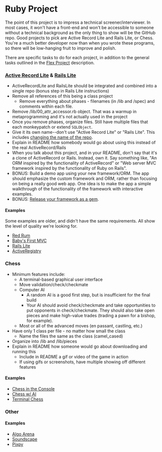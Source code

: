 # Ruby Project

The point of this project is to impress a technical screener/interviewer. In most cases, it won't have a front-end and won't be accessible to someone without a technical background as the only thing to show will be the GitHub repo. Good projects to pick are Active Record Lite and Rails Lite, or Chess. You're a much better developer now than when you wrote these programs, so there will be low-hanging fruit to improve and polish.

There are specific tasks to do for each project, in addition to the general tasks outlined in the [Flex Project](flex_project.md) description.

### [Active Record Lite](active-record-lite) & [Rails Lite](rails-lite)
  * ActiveRecordLite and RailsLite should be integrated and combined into a single repo (bonus step in Rails Lite instructions)
  * Remove all references of this being a class project
    * Remove everything about phases - filenames (in /lib and /spec) and comments within each file.
  * Remove /lib/00\_attr\_accessor.rb object. That was a warmup in metaprogramming and it's not actually used in the project
  * Once you remove phases, organize files. Still have multiple files that each monkeypatch or extend `SQLObject`.
  * Give it its own name--don't use "Active Record Lite" or "Rails Lite". This includes [changing the name of the repo](renaming-repo).
  * Explain in README how somebody would go about using this instead of the real ActiveRecord/Rails
  * When you talk about this project, and in your README, don't say that it's a clone of ActiveRecord or Rails. Instead, own it. Say something like, "An ORM inspired by the functionality of ActiveRecord" or "Web server MVC framework inspired by the functionality of Ruby on Rails".
  * BONUS: Build a demo app using your new framework/ORM. The app should emphasize the custom framework and ORM, rather than focusing on being a really good web app. One idea is to make the app a simple walkthrough of the functionality of the framework with interactive examples.
  * BONUS: [Release your framework as a gem](http://guides.rubygems.org/make-your-own-gem/).

#### Examples
Some examples are older, and didn't have the same requirements. All show the level of quality we're looking for.
  * [Red Rum](https://github.com/aegatlin/red-rum)
  * [Baby's First MVC](https://github.com/jjjreisss/Babys-First-MVC)
  * [Rails Lite](https://github.com/timhwang21/Rails-Lite)
  * [ActiveRegistry](https://github.com/carsonswope/active_registry)


[active-record-lite]: https://github.com/appacademy/curriculum/tree/master/sql/projects/active_record_lite
[rails-lite]: https://github.com/appacademy/curriculum/tree/master/rails/projects/rails_lite
[renaming-repo]: https://help.github.com/articles/renaming-a-repository/

### Chess
  * Minimum features include:
    * A terminal-based graphical user interface
    * Move validation/check/checkmate
    * Computer AI
      * A random AI is a good first step, but is insufficient for the final build
      * Your AI should avoid check/checkmate and take opportunities to put opponents in check/checkmate. They should also take open pieces and make high-value trades (trading a pawn for a bishop, for example).
    * Most or all of the advanced moves (en passant, castling, etc.)
  * Have only 1 class per file - no matter how small the class
    * Name the files the same as the class (camel_cased)
  * Organize into /lib and /lib/pieces
  * Explain in README how someone would go about downloading and running this
    * Include in README a gif or video of the game in action
    * If using gifs or screenshots, have multiple showing off different features

#### Examples
  * [Chess in the Console](https://github.com/Razynoir/Chess)
  * [Chess w/ AI](https://github.com/collinksmith/chess)
  * [Terminal Chess](https://github.com/brianpgerson/terminal-chess)

### Other

#### Examples
  * [Algo Arena](https://cryptic-tundra-51153.herokuapp.com/)
  * [Soundscape](http://www.soundsscape.com/#/?_k=z8d5he)
  * [Pixpy](http://www.pixpy.tech/)
